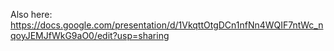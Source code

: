 Also here: https://docs.google.com/presentation/d/1VkqttOtgDCn1nfNn4WQIF7ntWc_nqoyJEMJfWkG9aO0/edit?usp=sharing
